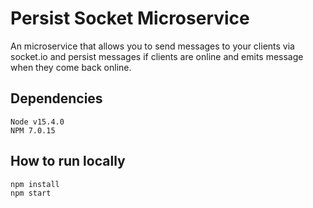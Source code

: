 # Persist Socket Microservice

An microservice that allows you to send messages to your clients via socket.io and persist messages if clients are online and emits message when they come back online.

## Dependencies

```
Node v15.4.0
NPM 7.0.15
```

## How to run locally

```
npm install
npm start
```